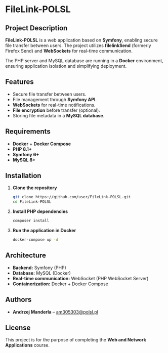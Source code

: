 # FileLink-POLSL

## Project Description

**FileLink-POLSL** is a web application based on **Symfony**, enabling secure file transfer between users. The project utilizes **filelinkSend** (formerly Firefox Send) and **WebSockets** for real-time communication.

The PHP server and MySQL database are running in a **Docker** environment, ensuring application isolation and simplifying deployment.

## Features

- Secure file transfer between users.
- File management through **Symfony API**.
- **WebSockets** for real-time notifications.
- **File encryption** before transfer (optional).
- Storing file metadata in a **MySQL database**.

## Requirements

- **Docker** + **Docker Compose**
- **PHP 8.1+**
- **Symfony 6+**
- **MySQL 8+**

## Installation

1. **Clone the repository**
   ```sh
   git clone https://github.com/user/FileLink-POLSL.git
   cd FileLink-POLSL
   ```

2. **Install PHP dependencies**
   ```sh
   composer install
   ```

3. **Run the application in Docker**
   ```sh
   docker-compose up -d
   ```

## Architecture

- **Backend:** Symfony (PHP)
- **Database:** MySQL (Docker)
- **Real-time communication:** WebSocket (PHP WebSocket Server)
- **Containerization:** Docker + Docker Compose

## Authors

- **Andrzej Manderla** – [am305303@polsl.pl](mailto:am305303@polsl.pl)

## License

This project is for the purpose of completing the **Web and Network Applications** course.